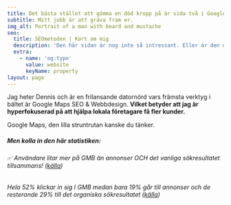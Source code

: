 ```yaml
---
title: Det bästa stället att gömma en död kropp på är sida två i Google.
subtitle: Mitt jobb är att gräva fram er.
img_alt: Portrait of a man with beard and mustache
seo:
  title: SEOmetoden | Kort om mig
  description: 'Den här sidan är nog inte så intressant. Eller är den det? '
  extra:
    - name: 'og:type'
      value: website
      keyName: property
layout: page
---
```

Jag heter Dennis och är en frilansande datornörd vars främsta verktyg i bältet är Google Maps SEO & Webbdesign. **Vilket betyder att
jag är hyperfokuserad på att hjälpa lokala företagare få fler kunder.**

Google Maps, den lilla struntrutan kanske du tänker.

##### Men kolla in den här statistiken:

###### :white_check_mark: Användare litar mer på GMB än annonser OCH det vanliga sökresultatet tillsammans! ([källa](www.google.com))

###### Hela 52% klickar in sig I GMB medan bara 19% går till annonser och de resterande 29% till det organiska sökresultatet ([källa](www.google.com))

